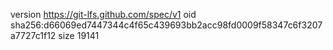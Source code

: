 version https://git-lfs.github.com/spec/v1
oid sha256:d66069ed7447344c4f65c439693bb2acc98fd0009f58347c6f3207a7727c1f12
size 19141
